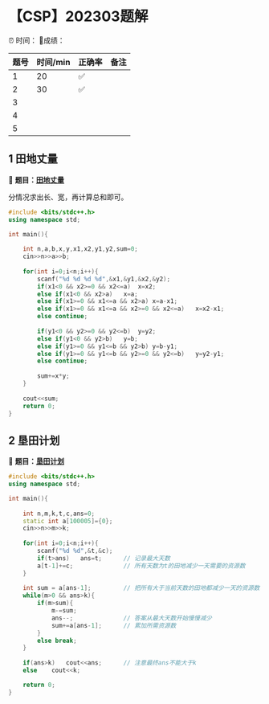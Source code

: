 # 【CSP】202303题解


⏰ 时间：	🎯成绩：

| 题号 | 时间/min | 正确率 | 备注 |
| ---- | -------- | ------ | ---- |
| 1    | 20       | ✅      |      |
| 2    | 30       | ✅      |      |
| 3    |          |        |      |
| 4    |          |        |      |
| 5    |          |        |      |



## 1 田地丈量

🔗 **题目：[田地丈量](http://118.190.20.162/submitlist.page?gpid=T165)**

分情况求出长、宽，再计算总和即可。

```c++
#include <bits/stdc++.h>
using namespace std;

int main(){
	
	int n,a,b,x,y,x1,x2,y1,y2,sum=0;
	cin>>n>>a>>b;
	
	for(int i=0;i<n;i++){
		scanf("%d %d %d %d",&x1,&y1,&x2,&y2);
		if(x1<0 && x2>=0 && x2<=a)	x=x2;
		else if(x1<0 && x2>a)	x=a;
		else if(x1>=0 && x1<=a && x2>a)	x=a-x1;
		else if(x1>=0 && x1<=a && x2>=0 && x2<=a)	x=x2-x1;
		else continue;
		
		if(y1<0 && y2>=0 && y2<=b)	y=y2;
		else if(y1<0 && y2>b)	y=b;
		else if(y1>=0 && y1<=b && y2>b)	y=b-y1;
		else if(y1>=0 && y1<=b && y2>=0 && y2<=b)	y=y2-y1;
		else continue;
		
		sum+=x*y;
	} 
	
	cout<<sum;
	return 0;
} 
```

## 2 垦田计划

🔗 **题目：[垦田计划](http://118.190.20.162/view.page?gpid=T164)**

```c++
#include <bits/stdc++.h>
using namespace std;

int main(){
	
	int n,m,k,t,c,ans=0;
	static int a[100005]={0};
	cin>>n>>m>>k;
	
	for(int i=0;i<n;i++){
		scanf("%d %d",&t,&c);
		if(t>ans)	ans=t;		// 记录最大天数 
		a[t-1]+=c;				// 所有天数为t的田地减少一天需要的资源数 
	} 
	
	int sum = a[ans-1];			// 把所有大于当前天数的田地都减少一天的资源数 
	while(m>0 && ans>k){
		if(m>sum){
			m-=sum;
			ans--;				// 答案从最大天数开始慢慢减少
			sum+=a[ans-1];		// 累加所需资源数 
		}
		else break;
	}
	
	if(ans>k)	cout<<ans;		// 注意最终ans不能大于k 
	else	cout<<k;

	return 0;
} 
```





